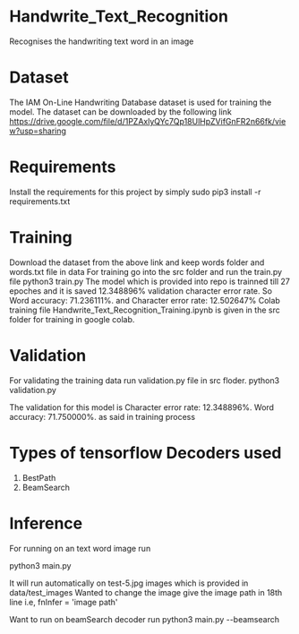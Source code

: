 # Handwrite_Text_Recognition
Recognises the handwriting text word in an image

# Dataset
The IAM On-Line Handwriting Database dataset is used for training the model. The dataset can be downloaded by the following link
https://drive.google.com/file/d/1PZAxlyQYc7Qp18UlHpZVifGnFR2n66fk/view?usp=sharing

# Requirements
Install the requirements for this project by simply 
sudo pip3 install -r requirements.txt

# Training

Download the dataset from the above link and keep words folder and words.txt file in data
For training go into the src folder and run the train.py file
python3 train.py
The model which is provided into repo is trainned till 27 epoches and it is saved 12.348896% validation character error rate.
So Word accuracy: 71.236111%. and Character error rate: 12.502647%
Colab training file Handwrite_Text_Recognition_Training.ipynb is given in the src folder for training in google colab.

# Validation 

For validating the training data run validation.py file in src floder.
python3 validation.py

The validation for this model is 
Character error rate: 12.348896%. Word accuracy: 71.750000%. as said in training process

# Types of tensorflow Decoders used
1. BestPath
2. BeamSearch

# Inference
For running on an text word image run

python3 main.py

It will run automatically on test-5.jpg images which is provided in data/test_images
Wanted to change the image give the image path in 18th line i.e, fnInfer = 'image path'

Want to run on beamSearch decoder run 
python3 main.py --beamsearch


